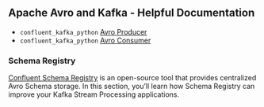 ## Apache Avro and Kafka - Helpful Documentation
* ```confluent_kafka_python``` [Avro Producer](https://docs.confluent.io/current/clients/confluent-kafka-python/index.html?highlight=partition#confluent_kafka.avro.AvroProducer)
* ```confluent_kafka_python``` [Avro Consumer](https://docs.confluent.io/current/clients/confluent-kafka-python/index.html?highlight=partition#confluent_kafka.avro.AvroConsumer)

### Schema Registry
[Confluent Schema Registry](https://docs.confluent.io/current/schema-registry/index.html) is an open-source tool that provides centralized Avro Schema storage. In this section, you’ll learn how Schema Registry can improve your Kafka Stream Processing applications.